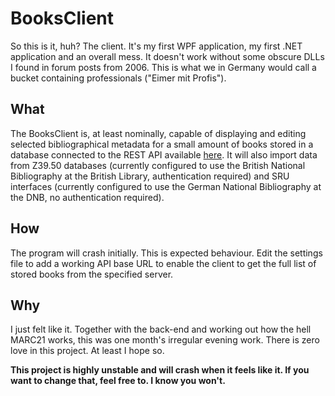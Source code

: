 # BooksClient
So this is it, huh? The client. It's my first WPF application, my first .NET application and an overall mess. It doesn't work without some obscure DLLs I found in forum posts from 2006. This is what we in Germany would call a bucket containing professionals ("Eimer mit Profis").

## What
The BooksClient is, at least nominally, capable of displaying and editing selected bibliographical metadata for a small amount of books stored in a database connected to the REST API available [here](https://github.com/antifuse/booksserver). It will also import data from Z39.50 databases (currently configured to use the British National Bibliography at the British Library, authentication required) and SRU interfaces (currently configured to use the German National Bibliography at the DNB, no authentication required).

## How
The program will crash initially. This is expected behaviour. Edit the settings file to add a working API base URL to enable the client to get the full list of stored books from the specified server. 

## Why
I just felt like it. Together with the back-end and working out how the hell MARC21 works, this was one month's irregular evening work. There is zero love in this project. At least I hope so.

**This project is highly unstable and will crash when it feels like it. If you want to change that, feel free to. I know you won't.**

